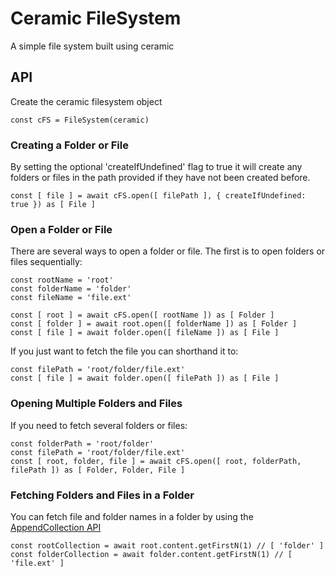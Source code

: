 # Ceramic FileSystem
A simple file system built using ceramic

## API
Create the ceramic filesystem object
```
const cFS = FileSystem(ceramic)
```

### Creating a Folder or File
By setting the optional 'createIfUndefined' flag to true it will create any folders or files in the path provided if they have not been created before.
```
const [ file ] = await cFS.open([ filePath ], { createIfUndefined: true }) as [ File ]
```

### Open a Folder or File
There are several ways to open a folder or file. The first is to open folders or files sequentially:
```
const rootName = 'root'
const folderName = 'folder'
const fileName = 'file.ext'

const [ root ] = await cFS.open([ rootName ]) as [ Folder ]
const [ folder ] = await root.open([ folderName ]) as [ Folder ]
const [ file ] = await folder.open([ fileName ]) as [ File ]
```
If you just want to fetch the file you can shorthand it to:
```
const filePath = 'root/folder/file.ext'
const [ file ] = await folder.open([ filePath ]) as [ File ]
```

### Opening Multiple Folders and Files
If you need to fetch several folders or files:
```
const folderPath = 'root/folder'
const filePath = 'root/folder/file.ext'
const [ root, folder, file ] = await cFS.open([ root, folderPath, filePath ]) as [ Folder, Folder, File ]
```

### Fetching Folders and Files in a Folder
You can fetch file and folder names in a folder by using the [AppendCollection API](https://github.com/ChicoBitcoinJoe/ceramic-append-collection)
```
const rootCollection = await root.content.getFirstN(1) // [ 'folder' ]
const folderCollection = await folder.content.getFirstN(1) // [ 'file.ext' ]
```
